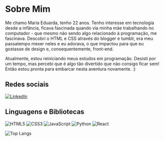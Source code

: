 # Sobre Mim

Me chamo Maria Eduarda, tenho 22 anos. Tenho interesse em tecnologia desde a infância, ficava fascinada quando via minha mãe trabalhando no computador - que mesmo não sendo algo relacionado à programação, me fascinava. Descobri o HTML e CSS através do blogger e tumblr, era meu passatempo mexer neles e eu adorava, o que impactou para que eu gostasse de design e, consequentemente, front-end.

Atualmente, estou reiniciando meus estudos em programação. Desisti por um tempo, mas percebi que é algo tão divertido que não consigo ficar sem! Então estou pronta para embarcar nesta aventura novamente. :)

## Redes sociais
[![LinkedIn](https://img.shields.io/badge/LinkedIn-51425f?style=for-the-badge&logo=linkedin&logoColor=0E76A8)](https://www.linkedin.com/in/maria-eduarda-de-oliveira-garcia-255b18261/)

## Linguagens e Bibliotecas
![HTML5](https://img.shields.io/badge/HTML5-51425f?style=for-the-badge&logo=html5)
![CSS3](https://img.shields.io/badge/CSS3-51425f?style=for-the-badge&logo=css3&logoColor=264CE4)
![JavaScript](https://img.shields.io/badge/JavaScript-51425f?style=for-the-badge&logo=javascript)
![Python](https://img.shields.io/badge/Python-51425f?style=for-the-badge&logo=python)
![React](https://img.shields.io/badge/React-51425f?style=for-the-badge&logo=react)

![Top Langs](https://github-readme-stats-git-masterrstaa-rickstaa.vercel.app/api/top-langs/?username=mariaeduarda-deoliveira&layout=compact&bg_color=747594&border_color=4e4f6c&title_color=ececf7&text_color=FFF)
